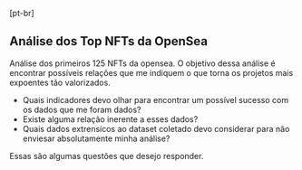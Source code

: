 [pt-br]

Análise dos Top NFTs da OpenSea
-----------------------------------

Análise dos primeiros 125 NFTs da opensea. O objetivo dessa análise é encontrar possíveis relações que me indiquem o que torna os projetos mais expoentes tão valorizados. 

- Quais indicadores devo olhar para encontrar um possível sucesso com os dados que me foram dados?
- Existe alguma relação inerente a esses dados?
- Quais dados extrensícos ao dataset coletado devo considerar para não enviesar absolutamente minha análise?

Essas são algumas questões que desejo responder.
